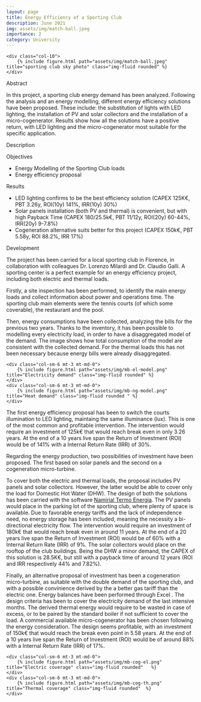 ```yaml
---
layout: page
title: Energy Efficiency of a Sporting Club
description: June 2021
img: assets/img/match-ball.jpeg
importance: 2
category: University
---
```

<div class="row justify-content-sm-center">

    <div class="col-10">
        {% include figure.html path="assets/img/match-ball.jpeg" title="sporting club sky photo" class="img-fluid rounded" %}
    </div>
</div>

<p2> Abstract </p2>

<p>
In this project, a sporting club energy demand has been analyzed. Following the analysis and an energy modelling, different energy efficiency solutions have been proposed. 
These include: the substitution of lights with LED lighting, the installation of PV and solar collectors and the installation of a micro-cogenerator.
Results show how all the solutions have a positive return, with LED lighting and the micro-cogenerator most suitable for the specific application.

</p>


<p2 > Description </p2>
<p>
<p3> Objectives </p3>
<ul>
<li> Energy Modelling of the Sporting Club loads </li> 
<li> Energy efficiency proposal </li>
</ul>
<p3> Results </p3>
<ul>
<li> LED lighting confirms to be the best efficiency solution (CAPEX 125K€, PBT 3.26y, ROI(10y) 141%, IRR(10y) 30%)  </li> 
<li> Solar panels installation (both PV and thermal) is convenient, but with high Payback Time (CAPEX 180/25.5k€, PBT 11/12y, ROI(20y) 60-44%, IRR(20y) 9-7.8%) </li>
<li> Cogeneration alternative suits better for this project (CAPEX 150k€, PBT 5.58y, ROI 88.2%, IRR 17%)  </li>
</ul>


<p3> Development </p3>

<p> The project has been carried for a local sporting club in Florence, in collaboration with colleagues Dr. Lorenzo Milardi and Dr. Claudio Galli. 
A sporting center is a perfect example for an energy efficiency project, including both electric and thermal loads. </p>

<p> Firstly, a site inspection has been performed, to identify the main energy loads and collect information about power and operations time. 
The sporting club main elements were the tennis courts (of which some coverable), the restaurant and the pool. </p>

<p> Then, energy consumptions have been collected, analyzing the bills for the previous two years.
Thanks to the inventory, it has been possible to modelling every electricity load, in order to have a disaggregated model of the demand. 
The image shows how total consumption of the model are consistent with the collected demand.
For the thermal loads this has not been necessary because energy bills were already disaggregated.</p>

<div class="row justify-content-sm-center">

    <div class="col-sm-6 mt-3 mt-md-0">
        {% include figure.html path="assets/img/mb-el-model.png" title="Electricity demand" class="img-fluid rounded" %}
    </div>
    <div class="col-sm-6 mt-3 mt-md-0">
        {% include figure.html path="assets/img/mb-ng-model.png" title="Heat demand" class="img-fluid rounded " %}
    </div>
</div>

<p> The first energy efficiency proposal has been to switch the courts illumination to LED lighting, maintaing the same illuminance (lux). This is one of the most common and profitable intervention. 
 The intervention would require an investment of 125k€ that would reach break even in only 3.26 years. 
 At the end of a 10 years live span the Return of Investment (ROI) would be of 141% with a Internal Return Rate (IRR) of 30%. </p>
 
<p> Regarding the energy production, two possibilities of investment have been proposed. The first based on solar panels and the second on a cogeneration micro-turbine.

<p> To cover both the electric and thermal loads, the proposal includes PV panels and solar collectors. However, the latter would be able to cover only the load for Domestic Hot Water (DHW).
The design of both the solutions has been carried with the software <a href="https://www.edilizianamirial.it/fotovoltaico/" target="_blank">Namirial Termo Energia</a>.
The PV panels would place in the parking lot of the sporting club, where plenty of space is available. 
Due to favorable energy tariffs and the lack of independence need, no energy storage has been included, meaning the necessity a bi-directional electricity flow.
The intervention would require an investment of 180k€ that would reach break even in around 11 years.
At the end of a 20 years live span the Return of Investment (ROI) would be of 60% with a Internal Return Rate (IRR) of 9%. 
The solar collectors would place on the rooftop of the club buildings. Being the DHW a minor demand, the CAPEX of this solution is 28.5K€, but still with a payback time of around 12 years (ROI and IRR respectively 44% and 7.82%). </p>


<p> Finally, an alternative proposal of investment has been a cogeneration micro-turbine, as suitable with the double demand of the sporting club, and with a possible convinience derived by the a better gas tariff than the electric one.
Energy balances have been performed through <span class="strong2"> Excel </span>.
The design criteria has been to cover the electricity demand of the last intensive months. The derived thermal energy would require to be wasted in case of excess, or to be paired by the standard boiler if not sufficient to cover the load. 
A commercial available micro-cogenerator has been chosen following the energy consideration. 
The design seems profitable, with an investment of 150k€ that would reach the break even point in 5.58 years.
At the end of a 10 years live span the Return of Investment (ROI) would be of around 88% with a Internal Return Rate (IRR) of 17%.</p>

<div class="row justify-content-sm-center">

    <div class="col-sm-6 mt-3 mt-md-0">
        {% include figure.html path="assets/img/mb-cog-el.png" title="Electric coverage" class="img-fluid rounded"   %}
    </div>
    <div class="col-sm-6 mt-3 mt-md-0">
        {% include figure.html path="assets/img/mb-cog-th.png" title="Thermal coverage" class="img-fluid rounded"  %}
    </div>
</div>

